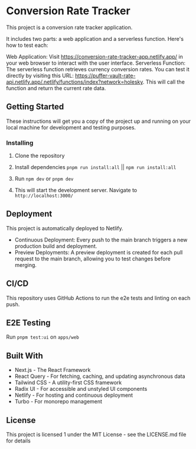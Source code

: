 # Conversion Rate Tracker

This project is a conversion rate tracker application.

It includes two parts: a web application and a serverless function. Here's how to test each:

Web Application: Visit https://conversion-rate-tracker-app.netlify.app/ in your web browser to interact with the user interface.
Serverless Function: The serverless function retrieves currency conversion rates. You can test it directly by visiting this URL: https://puffer-vault-rate-api.netlify.app/.netlify/functions/index?network=holesky. This will call the function and return the current rate data.

## Getting Started

These instructions will get you a copy of the project up and running on your local machine for development and testing purposes.

### Installing

1. Clone the repository

2. Install dependencies `pnpm run install:all` || `npm run install:all`

3. Run `npm dev` or `pnpm dev`

4. This will start the development server. Navigate to `http://localhost:3000/`

## Deployment

This project is automatically deployed to Netlify.

- Continuous Deployment: Every push to the main branch triggers a new production build and deployment.
- Preview Deployments: A preview deployment is created for each pull request to the main branch, allowing you to test changes before merging.

## CI/CD

This repository uses GitHub Actions to run the e2e tests and linting on each push.

## E2E Testing

Run `pnpm test:ui` on `apps/web`

## Built With

- Next.js - The React Framework
- React Query - For fetching, caching, and updating asynchronous data
- Tailwind CSS - A utility-first CSS framework
- Radix UI - For accessible and unstyled UI components
- Netlify - For hosting and continuous deployment
- Turbo - For monorepo management

## License

This project is licensed 1 under the MIT License - see the LICENSE.md file for details
